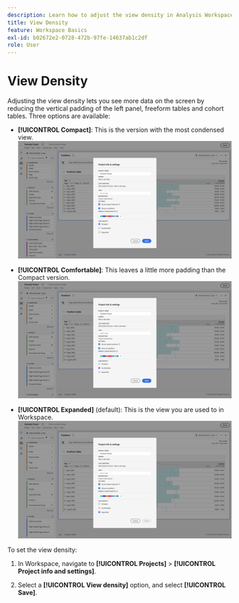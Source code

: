 ```yaml
---
description: Learn how to adjust the view density in Analysis Workspace.
title: View Density
feature: Workspace Basics
exl-id: b02672e2-0728-472b-97fe-14637ab1c2df
role: User
---
```

# View Density

Adjusting the view density lets you see more data on the screen by reducing the vertical padding of the left panel, freeform tables and cohort tables. Three options are available:

- **[!UICONTROL Compact]**: This is the version with the most condensed view.
  ![The Compact view densities.](assets/view-density-compact.png)

- **[!UICONTROL Comfortable]**: This leaves a little more padding than the Compact version.
  ![The Comfortable view densities.](assets/view-density-comfortable.png)

- **[!UICONTROL Expanded]** (default): This is the view you are used to in Workspace.
  ![The Expanded view densities.](assets/view-density-expanded.png)

To set the view density:

1. In Workspace, navigate to **[!UICONTROL Projects]** > **[!UICONTROL Project info and settings]**.

1. Select a **[!UICONTROL View density]** option, and select **[!UICONTROL Save]**.
